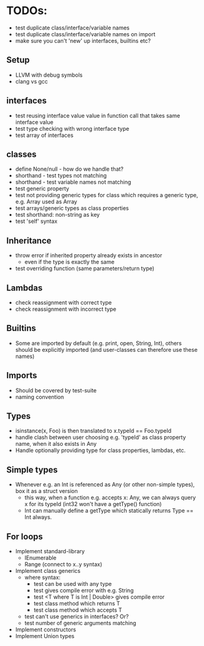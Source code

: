 # TODOs:
- test duplicate class/interface/variable names
- test duplicate class/interface/variable names on import
- make sure you can't 'new' up interfaces, builtins etc?

## Setup
- LLVM with debug symbols
- clang vs gcc

## interfaces
- test reusing interface value value in function call that takes same interface value
- test type checking with wrong interface type
- test array of interfaces

## classes
- define None/null - how do we handle that?
- shorthand - test types not matching
- shorthand - test variable names not matching
- test generic property
- test not providing generic types for class which requires a generic type, e.g. Array<Int> used as Array
- test arrays/generic types as class properties
- test shorthand: non-string as key
- test 'self' syntax

## Inheritance
- throw error if inherited property already exists in ancestor
    - even if the type is exactly the same
- test overriding function (same parameters/return type)

## Lambdas
- check reassignment with correct type
- check reassignment with incorrect type

## Builtins
- Some are imported by default (e.g. print, open, String, Int), others should be explicitly imported (and user-classes can therefore use these names)

## Imports
- Should be covered by test-suite
- naming convention

## Types
- isinstance(x, Foo) is then translated to x.typeId == Foo.typeId
- handle clash between user choosing e.g. 'typeId' as class property name, when it also exists in Any
- Handle optionally providing type for class properties, lambdas, etc.

## Simple types
- Whenever e.g. an Int is referenced as Any (or other non-simple types), box it as a struct version
    - this way, when a function e.g. accepts x: Any, we can always query x for its typeId (int32 won't have a getType() function)
    - Int can manually define a getType which statically returns Type == Int always.

## For loops
- Implement standard-library
    - IEnumerable
    - Range (connect to x..y syntax)
- Implement class generics
    - where syntax:
        - test <T> can be used with any type
        - test <T where T is Int> gives compile error with e.g. String
        - test <T where T is Int | Double> gives compile error
        - test class method which returns T
        - test class method which accepts T
    - test can't use generics in interfaces? Or?
    - test number of generic arguments matching
- Implement constructors
- Implement Union types